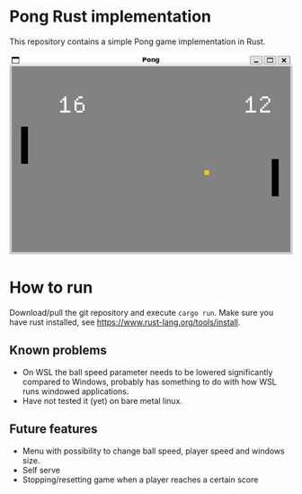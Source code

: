 # Pong Rust implementation

This repository contains a simple Pong game implementation in Rust.

![alt text](/images/intro-picture2.png)

# How to run

Download/pull the git repository and execute `cargo run`. Make sure you have rust installed, see https://www.rust-lang.org/tools/install.

## Known problems
- On WSL the ball speed parameter needs to be lowered significantly compared to Windows, probably has something to do with how WSL runs windowed applications.
- Have not tested it (yet) on bare metal linux.

## Future features
- Menu with possibility to change ball speed, player speed and windows size.
- Self serve
- Stopping/resetting game when a player reaches a certain score
